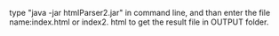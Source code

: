  type "java -jar htmlParser2.jar" in command line, and than enter the file name:index.html or index2. html to get the result file in OUTPUT folder.
